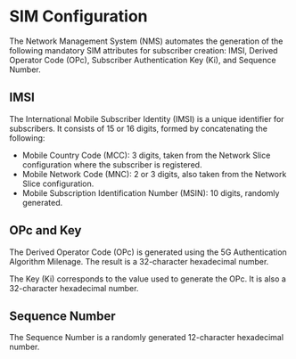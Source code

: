 # SIM Configuration

The Network Management System (NMS) automates the generation of the following mandatory SIM attributes for subscriber creation:
IMSI, Derived Operator Code (OPc), Subscriber Authentication Key (Ki), and Sequence Number.

## IMSI 

The International Mobile Subscriber Identity (IMSI) is a unique identifier for subscribers. It consists of 15 or 16 digits, formed by concatenating the following:

- Mobile Country Code (MCC): 3 digits, taken from the Network Slice configuration where the subscriber is registered.
- Mobile Network Code (MNC): 2 or 3 digits, also taken from the Network Slice configuration.
- Mobile Subscription Identification Number (MSIN): 10 digits, randomly generated.

## OPc and Key

The Derived Operator Code (OPc) is generated using the 5G Authentication Algorithm Milenage.
The result is a 32-character hexadecimal number.

The Key (Ki) corresponds to the value used to generate the OPc. It is also a 32-character hexadecimal number.

## Sequence Number

The Sequence Number is a randomly generated 12-character hexadecimal number.